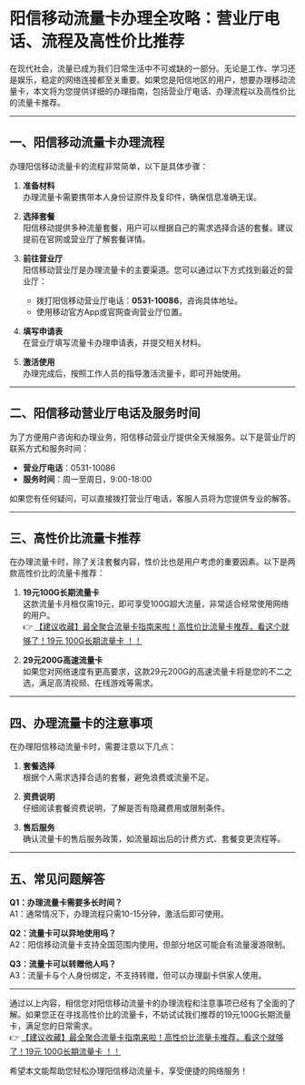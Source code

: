 # 阳信移动流量卡办理全攻略：营业厅电话、流程及高性价比推荐

在现代社会，流量已成为我们日常生活中不可或缺的一部分。无论是工作、学习还是娱乐，稳定的网络连接都至关重要。如果您是阳信地区的用户，想要办理移动流量卡，本文将为您提供详细的办理指南，包括营业厅电话、办理流程以及高性价比的流量卡推荐。

---

## 一、阳信移动流量卡办理流程

办理阳信移动流量卡的流程非常简单，以下是具体步骤：

1. **准备材料**  
   办理流量卡需要携带本人身份证原件及复印件，确保信息准确无误。

2. **选择套餐**  
   阳信移动提供多种流量套餐，用户可以根据自己的需求选择合适的套餐。建议提前在官网或营业厅了解套餐详情。

3. **前往营业厅**  
   阳信移动营业厅是办理流量卡的主要渠道。您可以通过以下方式找到最近的营业厅：
   - 拨打阳信移动营业厅电话：**0531-10086**，咨询具体地址。
   - 使用移动官方App或官网查询营业厅位置。

4. **填写申请表**  
   在营业厅填写流量卡办理申请表，并提交相关材料。

5. **激活使用**  
   办理完成后，按照工作人员的指导激活流量卡，即可开始使用。

---

## 二、阳信移动营业厅电话及服务时间

为了方便用户咨询和办理业务，阳信移动营业厅提供全天候服务。以下是营业厅的联系方式和服务时间：

- **营业厅电话**：0531-10086  
- **服务时间**：周一至周日，9:00-18:00  

如果您有任何疑问，可以直接拨打营业厅电话，客服人员将为您提供专业的解答。

---

## 三、高性价比流量卡推荐

在办理流量卡时，除了关注套餐内容，性价比也是用户考虑的重要因素。以下是两款高性价比的流量卡推荐：

1. **19元100G长期流量卡**  
   这款流量卡月租仅需19元，即可享受100G超大流量，非常适合经常使用网络的用户。  
   👉 [【建议收藏】最全聚合流量卡指南来啦！高性价比流量卡推荐，看这个就够了！19元 100G长期流量卡 ！！](https://bit.ly/Liuliangka)

2. **29元200G高速流量卡**  
   如果您对网络速度有更高要求，这款29元200G的高速流量卡将是您的不二之选，满足高清视频、在线游戏等需求。

---

## 四、办理流量卡的注意事项

在办理阳信移动流量卡时，需要注意以下几点：

1. **套餐选择**  
   根据个人需求选择合适的套餐，避免浪费或流量不足。

2. **资费说明**  
   仔细阅读套餐资费说明，了解是否有隐藏费用或限制条件。

3. **售后服务**  
   确认流量卡的售后服务政策，如流量超出后的计费方式、套餐变更流程等。

---

## 五、常见问题解答

**Q1：办理流量卡需要多长时间？**  
A1：通常情况下，办理流程只需10-15分钟，激活后即可使用。

**Q2：流量卡可以异地使用吗？**  
A2：阳信移动流量卡支持全国范围内使用，但部分地区可能会有流量漫游限制。

**Q3：流量卡可以转赠他人吗？**  
A3：流量卡与个人身份绑定，不支持转赠，但可以办理副卡供家人使用。

---

通过以上内容，相信您对阳信移动流量卡的办理流程和注意事项已经有了全面的了解。如果您正在寻找高性价比的流量卡，不妨试试我们推荐的19元100G长期流量卡，满足您的日常需求。  
👉 [【建议收藏】最全聚合流量卡指南来啦！高性价比流量卡推荐，看这个就够了！19元 100G长期流量卡 ！！](https://bit.ly/Liuliangka)

希望本文能帮助您轻松办理阳信移动流量卡，享受便捷的网络服务！
